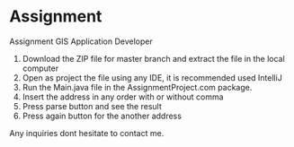 # Assignment
Assignment GIS Application Developer

1. Download the ZIP file for master branch and extract the file in the local computer
2. Open as project the file using any IDE, it is recommended used IntelliJ
3. Run the Main.java file in the AssignmentProject.com package. 
4. Insert the address in any order with or without comma 
5. Press parse button and see the result
6. Press again button for the another address

Any inquiries dont hesitate to contact me.
